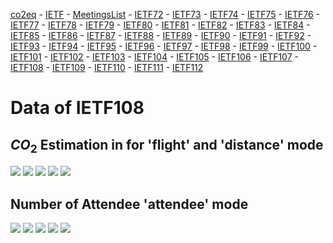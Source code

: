 [co2eq](https://mglt.github.io/co2eq//index.html) - [IETF](https://mglt.github.io/co2eq//IETF/ietf.html) - [MeetingsList](https://mglt.github.io/co2eq//IETF/all_ietf_meetings.html) - [IETF72](https://mglt.github.io/co2eq//IETF/IETF72/ietf72.html) - [IETF73](https://mglt.github.io/co2eq//IETF/IETF73/ietf73.html) - [IETF74](https://mglt.github.io/co2eq//IETF/IETF74/ietf74.html) - [IETF75](https://mglt.github.io/co2eq//IETF/IETF75/ietf75.html) - [IETF76](https://mglt.github.io/co2eq//IETF/IETF76/ietf76.html) - [IETF77](https://mglt.github.io/co2eq//IETF/IETF77/ietf77.html) - [IETF78](https://mglt.github.io/co2eq//IETF/IETF78/ietf78.html) - [IETF79](https://mglt.github.io/co2eq//IETF/IETF79/ietf79.html) - [IETF80](https://mglt.github.io/co2eq//IETF/IETF80/ietf80.html) - [IETF81](https://mglt.github.io/co2eq//IETF/IETF81/ietf81.html) - [IETF82](https://mglt.github.io/co2eq//IETF/IETF82/ietf82.html) - [IETF83](https://mglt.github.io/co2eq//IETF/IETF83/ietf83.html) - [IETF84](https://mglt.github.io/co2eq//IETF/IETF84/ietf84.html) - [IETF85](https://mglt.github.io/co2eq//IETF/IETF85/ietf85.html) - [IETF86](https://mglt.github.io/co2eq//IETF/IETF86/ietf86.html) - [IETF87](https://mglt.github.io/co2eq//IETF/IETF87/ietf87.html) - [IETF88](https://mglt.github.io/co2eq//IETF/IETF88/ietf88.html) - [IETF89](https://mglt.github.io/co2eq//IETF/IETF89/ietf89.html) - [IETF90](https://mglt.github.io/co2eq//IETF/IETF90/ietf90.html) - [IETF91](https://mglt.github.io/co2eq//IETF/IETF91/ietf91.html) - [IETF92](https://mglt.github.io/co2eq//IETF/IETF92/ietf92.html) - [IETF93](https://mglt.github.io/co2eq//IETF/IETF93/ietf93.html) - [IETF94](https://mglt.github.io/co2eq//IETF/IETF94/ietf94.html) - [IETF95](https://mglt.github.io/co2eq//IETF/IETF95/ietf95.html) - [IETF96](https://mglt.github.io/co2eq//IETF/IETF96/ietf96.html) - [IETF97](https://mglt.github.io/co2eq//IETF/IETF97/ietf97.html) - [IETF98](https://mglt.github.io/co2eq//IETF/IETF98/ietf98.html) - [IETF99](https://mglt.github.io/co2eq//IETF/IETF99/ietf99.html) - [IETF100](https://mglt.github.io/co2eq//IETF/IETF100/ietf100.html) - [IETF101](https://mglt.github.io/co2eq//IETF/IETF101/ietf101.html) - [IETF102](https://mglt.github.io/co2eq//IETF/IETF102/ietf102.html) - [IETF103](https://mglt.github.io/co2eq//IETF/IETF103/ietf103.html) - [IETF104](https://mglt.github.io/co2eq//IETF/IETF104/ietf104.html) - [IETF105](https://mglt.github.io/co2eq//IETF/IETF105/ietf105.html) - [IETF106](https://mglt.github.io/co2eq//IETF/IETF106/ietf106.html) - [IETF107](https://mglt.github.io/co2eq//IETF/IETF107/ietf107.html) - [IETF108](https://mglt.github.io/co2eq//IETF/IETF108/ietf108.html) - [IETF109](https://mglt.github.io/co2eq//IETF/IETF109/ietf109.html) - [IETF110](https://mglt.github.io/co2eq//IETF/IETF110/ietf110.html) - [IETF111](https://mglt.github.io/co2eq//IETF/IETF111/ietf111.html) - [IETF112](https://mglt.github.io/co2eq//IETF/IETF112/ietf112.html)

# Data of IETF108

## $CO_2$ Estimation in for 'flight' and 'distance' mode

![](co2eq-mode_flight_distance-cluster_key_organization-cluster_nbr_15-co2eq_myclimate_goclimate.svg)
![](co2eq-mode_flight_distance-cluster_key_flight_segment_number-cluster_nbr_15-co2eq_myclimate_goclimate.svg)
![](co2eq-mode_flight_distance-cluster_nbr_15-co2eq_myclimate_goclimate.svg)
![](co2eq-mode_flight_distance-cluster_key_presence-cluster_nbr_15-co2eq_myclimate_goclimate.svg)
![](co2eq-mode_flight_distance-cluster_key_country-cluster_nbr_15-co2eq_myclimate_goclimate.svg)

## Number of Attendee 'attendee' mode

![](co2eq-mode_attendee-cluster_nbr_15.svg)
![](co2eq-mode_attendee-cluster_key_presence-cluster_nbr_15.svg)
![](co2eq-mode_attendee-cluster_key_flight_segment_number-cluster_nbr_15.svg)
![](co2eq-mode_attendee-cluster_key_organization-cluster_nbr_15.svg)
![](co2eq-mode_attendee-cluster_key_country-cluster_nbr_15.svg)

